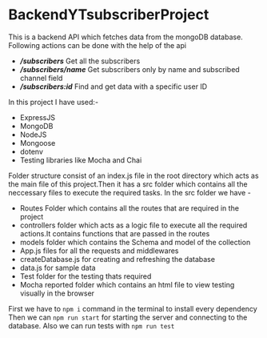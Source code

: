 # BackendYTsubscriberProject

This is a backend API which  fetches data from the mongoDB database.
Following actions can be done with the help of the api

<ul>
  <li><b><i>/subscribers</i></b> Get all the subscribers</li>
  <li><b><i>/subscribers/name</i></b> Get subscribers only by name and subscribed channel field</li>
  <li><b><i>/subscribers:id</i></b> Find and get data with a specific user ID</li>
</ul>

In this project I have used:-

<ul>
  <li>ExpressJS</li>
  <li>MongoDB</li>
  <li>NodeJS</li>
  <li>Mongoose</li>
  <li>dotenv</li>
  <li>Testing libraries like Mocha and Chai</li>
  
</ul>
Folder structure consist of an index.js file in the root directory which acts as the main file of this project.Then it has a src folder which contains all the neccessary files to execute the required tasks.
In the src folder we have - 

<ul>
  <li>Routes Folder which contains all the routes that are required in the project</li>
  <li>controllers folder which acts as a logic file to execute all the required actions.It contains functions that are passed in the routes</li>
  <li>models folder which contains the Schema and model of the collection</li>
  <li>App.js files for all the requests and middlewares</li>
  <li>createDatabase.js for creating and refreshing the database</li>
  <li>data.js for sample data</li>
  <li>Test folder for the testing thats required</li>
  <li>Mocha reported folder which contains an html file to view testing visually in the browser</li>
</ul>

First we have to ```npm i``` command in the terminal to install every dependency
Then we can ```npm run start``` for starting the server and connecting to the database.
Also we can run tests with ```npm run test```
